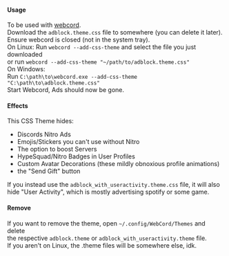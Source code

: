 #### Usage
To be used with [webcord](https://github.com/SpacingBat3/WebCord).  
Download the `adblock.theme.css` file to somewhere (you can delete it later).  
Ensure webcord is closed (not in the system tray).  
On Linux:
Run `webcord --add-css-theme` and select the file you just downloaded  
or run `webcord --add-css-theme "~/path/to/adblock.theme.css"`  
On Windows:  
Run `C:\path\to\webcord.exe --add-css-theme "C:\path\to\adblock.theme.css"`  
Start Webcord, Ads should now be gone.  

#### Effects
This CSS Theme hides:
* Discords Nitro Ads  
* Emojis/Stickers you can't use without Nitro  
* The option to boost Servers  
* HypeSquad/Nitro Badges in User Profiles  
* Custom Avatar Decorations (these mildly obnoxious profile animations)  
* the "Send Gift" button  

If you instead use the `adblock_with_useractivity.theme.css` file, it will also  
hide "User Activity", which is mostly advertising spotify or some game.  

#### Remove
If you want to remove the theme, open `~/.config/WebCord/Themes` and delete  
the respective `adblock.theme` or `adblock_with_useractivity.theme` file.  
If you aren't on Linux, the .theme files will be somewhere else, idk.  
